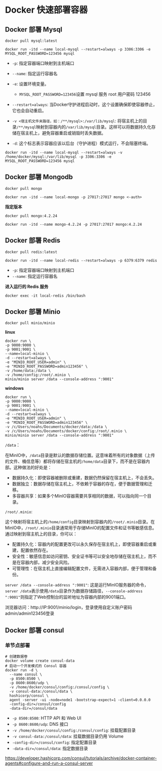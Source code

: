 # Docker 快速部署容器

## Docker 部署 Mysql

```shell
docker pull mysql:latest
```

```shell
docker run -itd --name local-mysql --restart=always -p 3306:3306 -e MYSQL_ROOT_PASSWORD=123456 mysql
```

- `-p`: 指定容器端口映射到主机端口
- `--name`: 指定运行容器名
- `-e`: 设置环境变量。
  - `MYSQL_ROOT_PASSWORD=123456`设置 mysql 服务 root 用户密码 123456
- `--restart=always`: 当Docker守护进程启动时，这个设置确保即使容器停止，它也会自动重启。

- `-v <宿主机文件夹路径，如：/**/mysql>:/var/lib/mysql`: 将宿主机上的目录`/**/mysql`映射到容器内的`/var/lib/mysql`目录。这样可以将数据持久化存储在宿主机上，避免容器重启或销毁时丢失数据。
- `-d`: 这个标志表示容器应该以后台（守护进程）模式运行，不会阻塞终端。

`docker run -itd --name local-mysql --restart=always -v /home/docker/mysql:/var/lib/mysql -p 3306:3306 -e MYSQL_ROOT_PASSWORD=123456 mysql`

## Docker 部署 Mongodb

```
docker pull mongo
```

```
docker run -itd --name local-mongo -p 27017:27017 mongo <-auth>
```

**指定版本**

`docker pull mongo:4.2.24`

`docker run -itd --name mongo-4.2.24 -p 27017:27017 mongo:4.2.24`


## Docker 部署 Redis

```shell
docker pull redis:latest
```

```shell
docker run -itd --name local-redis --restart=always -p 6379:6379 redis
```

- `-p`: 指定容器端口映射到主机端口
- `--name`: 指定运行容器名

**进入运行的 Redis 服务**

```shell
docker exec -it local-redis /bin/bash
```

## Docker 部署 Minio

`docker pull minio/minio`

**linux**

```shell
docker run \
-p 9000:9000 \
-p 9001:9001 \
--name=local-minio \
-d --restart=always \
-e "MINIO_ROOT_USER=admin" \
-e "MINIO_ROOT_PASSWORD=admin123456" \
-v /home/data:/data \
-v /home/config:/root/.minio \
minio/minio server /data --console-address ":9001"
```

**windows**

```
docker run \
-p 9000:9000 \
-p 9001:9001 \
--name=local-minio \
-d --restart=always \
-e "MINIO_ROOT_USER=admin" \
-e "MINIO_ROOT_PASSWORD=admin123456" \
-v /c/Users/noahs/Documents/docker/data:/data \
-v /c/Users/noahs/Documents/docker/config:/root/.minio \
minio/minio server /data --console-address ":9001"
```

`/data`：

在MinIO中，`/data`目录是默认的数据存储位置。这意味着所有的对象数据（上传的文件、桶信息等）都将存储在宿主机的`/home/data`目录下，而不是在容器内部。这种做法的好处是：

- 数据持久化：即使容器被删除或重建，数据仍然保留在宿主机上，不会丢失。
- 数据独立：数据存储在宿主机上，不依赖于容器的存在，便于数据管理和迁移。
- 多容器共享：如果多个MinIO容器需要共享相同的数据，可以指向同一个目录。

`/root/.minio`:

这个映射将宿主机上的`/home/config`目录映射到容器内的`/root/.minio`目录。在MinIO中，`/root/.minio`目录通常用于存储MinIO的配置文件和证书等敏感信息。通过映射到宿主机上的目录，你可以：

- 配置持久化：容器内的配置更改可以永久保存在宿主机上，即使容器重启或重建，配置依然存在。
- 安全性：敏感信息如访问密钥、安全证书等可以安全地存储在宿主机上，而不是在容器内部，减少安全风险。
- 可管理性：在宿主机上直接编辑配置文件，无需进入容器内部，便于管理和备份。

`server /data --console-address ":9001"`: 这是运行MinIO服务器的命令，`server /data`表示使用`/data`目录作为数据存储路径，`--console-address ":9001"`则指定了Web控制台的监听地址为容器内部的9001端口。

浏览器访问：http://IP:9001/minio/login，登录使用自定义账户密码admin/admin123456登录

## Docker 部署 consul

### 单节点部署

```
# 创建数据卷
docker volume create consul-data
# 启动一个开发模式的 Consul 容器
docker run -d \
  --name consul \
  -p 8500:8500 \
  -p 8600:8600/udp \
  -v /home/docker/consul/config:/consul/config \
  -v consul-data:/consul/data \
  hashicorp/consul \
  agent -server -ui -node=node1 -bootstrap-expect=1 -client=0.0.0.0
  -config-dir=/consul/config
  -data-dir=/consul/data
```

- `-p 8500:8500`: HTTP API 和 Web UI
- `-p 8600:8600/udp`: DNS 接口
- `-v /home/docker/consul/config:/consul/config`: 挂载配置目录
- `-v consul-data:/consul/data`: 挂载数据目录仍用 Volume
- `-config-dir=/consul/config`: 指定配置目录
- `-data-dir=/consul/data`: 指定数据目录

https://developer.hashicorp.com/consul/tutorials/archive/docker-container-agents#configure-and-run-a-consul-server